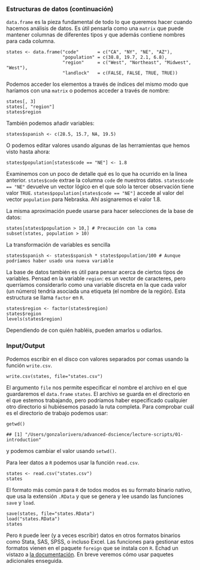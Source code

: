 ### Estructuras de datos (continuación)

`data.frame` es la pieza fundamental de todo lo que queremos hacer
cuando hacemos análisis de datos. Es útil pensarla como una `matrix` que
puede mantener columnas de diferentes tipos y que además contiene
nombres para cada columna.

    states <- data.frame("code"       = c("CA", "NY", "NE", "AZ"), 
                         "population" = c(38.8, 19.7, 2.1, 6.8), 
                         "region"     = c("West", "Northeast", "Midwest", "West"), 
                         "landlock"   = c(FALSE, FALSE, TRUE, TRUE))

Podemos acceder los elementos a través de índices del mismo modo que
haríamos con una `matrix` o podemos acceder a través de nombre:

    states[, 3] 
    states[, "region"]
    states$region

También podemos añadir variables:

    states$spanish <- c(28.5, 15.7, NA, 19.5)

O podemos editar valores usando algunas de las herramientas que hemos
visto hasta ahora:

    states$population[states$code == "NE"] <- 1.8

Examinemos con un poco de detalle qué es lo que ha ocurrido en la linea
anterior. `states$code` extrae la columna `code` de nuestros datos.
`states$code == "NE"` devuelve un vector lógico en el que solo la tercer
observación tiene valor `TRUE`. `states$population[states$code == "NE"]`
accede al valor del vector `population` para Nebraska. Ahí asignaremos
el valor 1.8.

La misma aproximación puede usarse para hacer selecciones de la base de
datos:

    states[states$population > 10,] # Precaución con la coma
    subset(states, population > 10)

La transformación de variables es sencilla

    states$spanish <- states$spanish * states$population/100 # Aunque podríamos haber usado una nueva variable

La base de datos también es útil para pensar acerca de ciertos tipos de
variables. Pensad en la variable `region`: es un vector de caracteres,
pero querríamos considerarlo como una variable discreta en la que cada
valor (un número) tendría asociada una etiqueta (el nombre de la
región). Esta estructura se llama `factor` en `R`.

    states$region <- factor(states$region)
    states$region
    levels(states$region)

Dependiendo de con quién habléis, pueden amarlos u odiarlos.

### Input/Output

Podemos escribir en el disco con valores separados por comas usando la
función `write.csv`.

    write.csv(states, file="states.csv")

El argumento `file` nos permite especificar el nombre el archivo en el
que guardaremos el `data.frame` `states`. El archivo se guarda en el
directorio en el que estemos trabajando, pero podríamos haber
especificado cualquier otro directorio si hubiésemos pasado la ruta
completa. Para comprobar cuál es el directorio de trabajo podemos usar:

    getwd()

    ## [1] "/Users/gonzalorivero/advanced-dscience/lecture-scripts/01-introduction"

y podemos cambiar el valor usando `setwd()`.

Para leer datos a `R` podemos usar la función `read.csv`.

    states <- read.csv("states.csv")
    states

El formato más común para `R` de todos modos es su formato binario
nativo, que usa la extensión `.RData` y que se genera y lee usando las
funciones `save` y `load`.

    save(states, file="states.RData")
    load("states.RData")
    states

Pero `R` puede leer (y a veces escribir) datos en otros formatos
binarios como Stata, SAS, SPSS, o incluso Excel. Las funciones para
gestionar estos formatos vienen en el paquete `foreign` que se instala
con `R`. Echad un vistazo a [la
documentación](https://cran.r-project.org/web/packages/foreign/index.html).
En breve veremos cómo usar paquetes adicionales enseguida.
